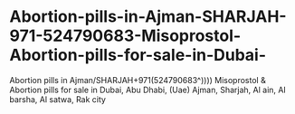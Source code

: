 # Abortion-pills-in-Ajman-SHARJAH-971-524790683-Misoprostol-Abortion-pills-for-sale-in-Dubai-
Abortion pills in Ajman/SHARJAH+971(524790683^)))) Misoprostol &amp; Abortion pills for sale in Dubai, Abu Dhabi, (Uae) Ajman, Sharjah, Al ain, Al barsha, Al satwa, Rak city
